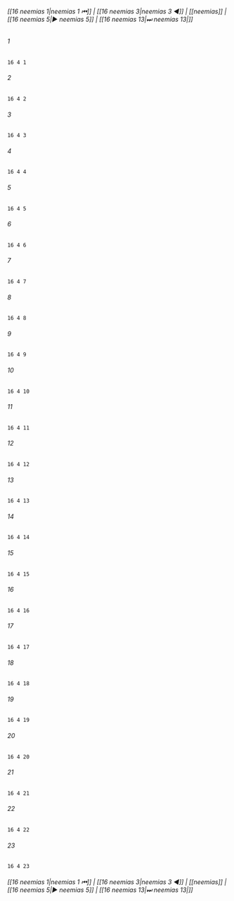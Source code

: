 
###### [[16 neemias 1|neemias 1 ⏮]] | [[16 neemias 3|neemias 3 ◀]] | [[neemias]] | [[16 neemias 5|▶ neemias 5]] | [[16 neemias 13|⏭ neemias 13|]]

###### 1
``` verse
16 4 1 
```
###### 2
``` verse
16 4 2 
```
###### 3
``` verse
16 4 3 
```
###### 4
``` verse
16 4 4 
```
###### 5
``` verse
16 4 5 
```
###### 6
``` verse
16 4 6 
```
###### 7
``` verse
16 4 7 
```
###### 8
``` verse
16 4 8 
```
###### 9
``` verse
16 4 9 
```
###### 10
``` verse
16 4 10 
```
###### 11
``` verse
16 4 11 
```
###### 12
``` verse
16 4 12 
```
###### 13
``` verse
16 4 13 
```
###### 14
``` verse
16 4 14 
```
###### 15
``` verse
16 4 15 
```
###### 16
``` verse
16 4 16 
```
###### 17
``` verse
16 4 17 
```
###### 18
``` verse
16 4 18 
```
###### 19
``` verse
16 4 19 
```
###### 20
``` verse
16 4 20 
```
###### 21
``` verse
16 4 21 
```
###### 22
``` verse
16 4 22 
```
###### 23
``` verse
16 4 23 
```

###### [[16 neemias 1|neemias 1 ⏮]] | [[16 neemias 3|neemias 3 ◀]] | [[neemias]] | [[16 neemias 5|▶ neemias 5]] | [[16 neemias 13|⏭ neemias 13|]]

